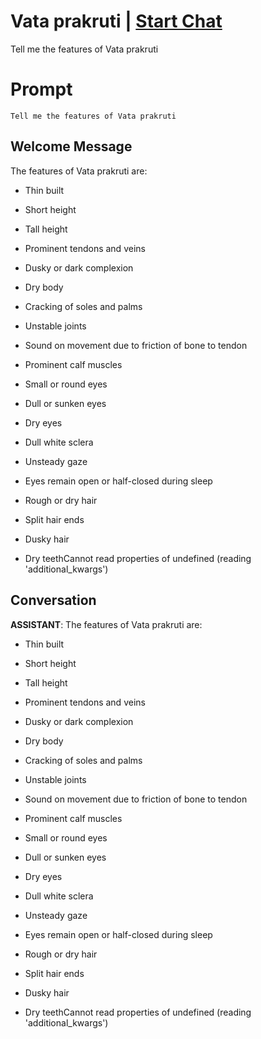 

# Vata prakruti | [Start Chat](https://gptcall.net/chat.html?data=%7B%22contact%22%3A%7B%22id%22%3A%22x4VrcCW16t-4AieFcGwVA%22%2C%22flow%22%3Atrue%7D%7D)
Tell me the features of Vata prakruti

# Prompt

```
Tell me the features of Vata prakruti
```

## Welcome Message
The features of Vata prakruti are:

- Thin built

- Short height

- Tall height

- Prominent tendons and veins

- Dusky or dark complexion

- Dry body

- Cracking of soles and palms

- Unstable joints

- Sound on movement due to friction of bone to tendon

- Prominent calf muscles

- Small or round eyes

- Dull or sunken eyes

- Dry eyes

- Dull white sclera

- Unsteady gaze

- Eyes remain open or half-closed during sleep

- Rough or dry hair

- Split hair ends

- Dusky hair

- Dry teethCannot read properties of undefined (reading 'additional_kwargs')

## Conversation

**ASSISTANT**: The features of Vata prakruti are:

- Thin built

- Short height

- Tall height

- Prominent tendons and veins

- Dusky or dark complexion

- Dry body

- Cracking of soles and palms

- Unstable joints

- Sound on movement due to friction of bone to tendon

- Prominent calf muscles

- Small or round eyes

- Dull or sunken eyes

- Dry eyes

- Dull white sclera

- Unsteady gaze

- Eyes remain open or half-closed during sleep

- Rough or dry hair

- Split hair ends

- Dusky hair

- Dry teethCannot read properties of undefined (reading 'additional_kwargs')

